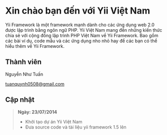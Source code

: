 Xin chào bạn đến với Yii Việt Nam
===============

Yii Framework là một framework mạnh dành cho các ứng dụng web 2.0 được lập trình bằng ngôn ngữ PHP. Yii Việt Nam mang đến những kiến thức chia sẻ với cộng đồng lập trình PHP Việt Nam về Yii Framework. Bao gồm các bài ví dụ, code mẫu và các ứng dụng nho nhỏ hay để các bạn có thể hiểu thêm về Yii Framework.


Thành viên
---------
Nguyễn Như Tuấn

tuanquynh0508@gmail.com


Cập nhật
---------


> **Ngày: 23/07/2014**
> - Khởi tạo dự án Yii Việt Nam
> - Đưa source code và tài liệu yii framework 1.5 lên


